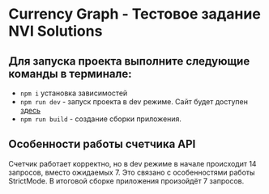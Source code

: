 # Currency Graph - Тестовое задание NVI Solutions

## Для запуска проекта выполните следующие команды в терминале:

- `npm i` установка зависимостей 
- `npm run dev` - запуск проекта в dev режиме. Сайт будет доступен [здесь]( http://localhost:5173/
  )
- `npm run build` - создание сборки приложения.

## Особенности работы счетчика API
Счетчик работает корректно, но в dev режиме в начале происходит 14 запросов, вместо ожидаемых 7. Это связано с особенностями работы StrictMode. В итоговой сборке приложения произойдёт 7 запросов.